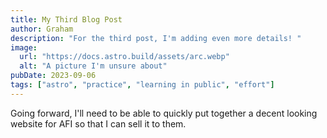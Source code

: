 ```yaml
---
title: My Third Blog Post
author: Graham
description: "For the third post, I'm adding even more details! "
image:
  url: "https://docs.astro.build/assets/arc.webp"
  alt: "A picture I'm unsure about"
pubDate: 2023-09-06
tags: ["astro", "practice", "learning in public", "effort"]
---
```


Going forward, I'll need to be able to quickly put together a decent looking website for AFI so that I can sell it to them.
